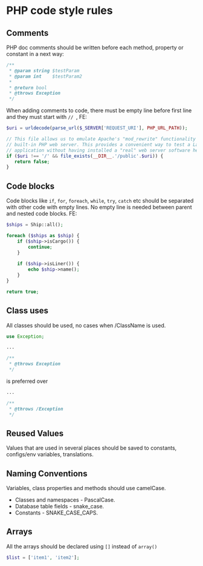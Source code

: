 # PHP code style rules

## Comments
PHP doc comments should be written before each method, property or constant in a next way:
```php
/**
 * @param string $testParam
 * @param int    $testParam2
 *
 * @return bool
 * @throws Exception
 */
 ```
 
 When adding comments to code, there must be empty line before first line and they must start with `// `, FE:
 ```php
 $uri = urldecode(parse_url($_SERVER['REQUEST_URI'], PHP_URL_PATH));

// This file allows us to emulate Apache's "mod_rewrite" functionality from the
// built-in PHP web server. This provides a convenient way to test a Laravel
// application without having installed a "real" web server software here.
if ($uri !== '/' && file_exists(__DIR__.'/public'.$uri)) {
    return false;
}
```

## Code blocks
Code blocks like `if`, `for`, `foreach`, `while`, `try`, `catch` etc should be separated with other code with empty lines.
No empty line is needed between parent and nested code blocks. FE:
```php
$ships = Ship::all();

foreach ($ships as $ship) {
    if ($ship->isCargo()) {
        continue;        
    }
  
    if ($ship->isLiner()) {
        echo $ship->name();
    }
}

return true;
```

## Class uses
All classes should be used, no cases when /ClassName is used.

```php
use Exception;

...

/**
 * @throws Exception
 */
```
is preferred over
```php
...

/**
 * @throws /Exception
 */
```

## Reused Values
Values that are used in several places should be saved to constants, configs/env variables, translations.

## Naming Conventions
Variables, class properties and methods should use camelCase.
- Classes and namespaces - PascalCase.
- Database table fields - snake_case.
- Constants - SNAKE_CASE_CAPS.

## Arrays
All the arrays should be declared using `[]` instead of `array()`
```php
$list = ['item1', 'item2'];
```
